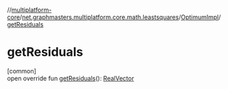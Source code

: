 //[multiplatform-core](../../../index.md)/[net.graphmasters.multiplatform.core.math.leastsquares](../index.md)/[OptimumImpl](index.md)/[getResiduals](get-residuals.md)

# getResiduals

[common]\
open override fun [getResiduals](get-residuals.md)(): [RealVector](../../net.graphmasters.multiplatform.core.math.linear/-real-vector/index.md)
